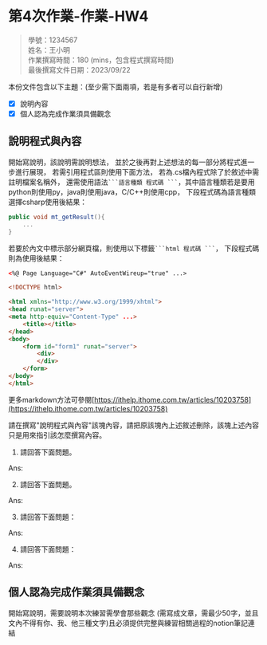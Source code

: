 # 第4次作業-作業-HW4
>
>學號：1234567
><br />
>姓名：王小明
><br />
>作業撰寫時間：180 (mins，包含程式撰寫時間)
><br />
>最後撰寫文件日期：2023/09/22
>

本份文件包含以下主題：(至少需下面兩項，若是有多者可以自行新增)
- [x] 說明內容
- [x] 個人認為完成作業須具備觀念

## 說明程式與內容

開始寫說明，該說明需說明想法，
並於之後再對上述想法的每一部分將程式進一步進行展現，
若需引用程式區則使用下面方法，
若為.cs檔內程式除了於敘述中需註明檔案名稱外，
還需使用語法` ```語言種類 程式碼 ``` `，其中語言種類若是要用python則使用py，java則使用java，C/C++則使用cpp，
下段程式碼為語言種類選擇csharp使用後結果：

```csharp
public void mt_getResult(){
    ...
}
```

若要於內文中標示部分網頁檔，則使用以下標籤` ```html 程式碼 ``` `，
下段程式碼則為使用後結果：

```html
<%@ Page Language="C#" AutoEventWireup="true" ...>

<!DOCTYPE html>

<html xmlns="http://www.w3.org/1999/xhtml">
<head runat="server">
<meta http-equiv="Content-Type" ...>
    <title></title>
</head>
<body>
    <form id="form1" runat="server">
        <div>
        </div>
    </form>
</body>
</html>
```
更多markdown方法可參閱[https://ithelp.ithome.com.tw/articles/10203758](https://ithelp.ithome.com.tw/articles/10203758)

請在撰寫"說明程式與內容"該塊內容，請把原該塊內上述敘述刪除，該塊上述內容只是用來指引該怎麼撰寫內容。

1.  請回答下面問題。

Ans:

   



2.  請回答下面問題。


Ans:


3. 請回答下面問題：

Ans:


4. 請回答下面問題：

Ans:



## 個人認為完成作業須具備觀念

開始寫說明，需要說明本次練習需學會那些觀念 (需寫成文章，需最少50字，並且文內不得有你、我、他三種文字)且必須提供完整與練習相關過程的notion筆記連結